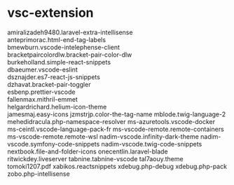 # vsc-extension

amiralizadeh9480.laravel-extra-intellisense\
anteprimorac.html-end-tag-labels\
bmewburn.vscode-intelephense-client\
bracketpaircolordlw.bracket-pair-color-dlw\
burkeholland.simple-react-snippets\
dbaeumer.vscode-eslint\
dsznajder.es7-react-js-snippets\
dzhavat.bracket-pair-toggler\
esbenp.prettier-vscode\
fallenmax.mithril-emmet\
helgardrichard.helium-icon-theme\
jamesmaj.easy-icons
jzmstrjp.color-the-tag-name
mblode.twig-language-2
mehedidracula.php-namespace-resolver
ms-azuretools.vscode-docker
ms-ceintl.vscode-language-pack-fr
ms-vscode-remote.remote-containers
ms-vscode-remote.remote-wsl
nadim-vscode.infinity-dark-theme
nadim-vscode.symfony-code-snippets
nadim-vscode.twig-code-snippets
nextbook.file-and-folder-icons
onecentlin.laravel-blade
ritwickdey.liveserver
tabnine.tabnine-vscode
tal7aouy.theme
tomoki1207.pdf
xabikos.reactsnippets
xdebug.php-debug
xdebug.php-pack
zobo.php-intellisense
